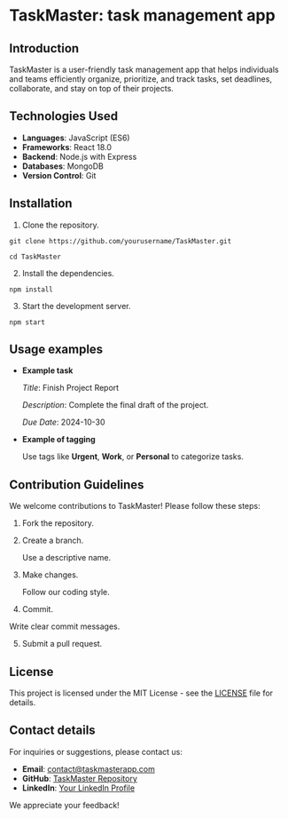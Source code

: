 # TaskMaster: task management app

## Introduction

TaskMaster is a user-friendly task management app that helps individuals and teams efficiently organize, prioritize, and track tasks, set deadlines, collaborate, and stay on top of their projects.

## Technologies Used

- **Languages**: JavaScript (ES6)
- **Frameworks**: React 18.0
- **Backend**: Node.js with Express
- **Databases**: MongoDB
- **Version Control**: Git

## Installation

1. Clone the repository.

```
git clone https://github.com/yourusername/TaskMaster.git

cd TaskMaster

```
2. Install the dependencies.

```
npm install

```
3. Start the development server.

```
npm start

```

## Usage examples

- **Example task** 

  *Title*: Finish Project Report
  
  *Description*: Complete the final draft of the project.
   
  *Due Date*: 2024-10-30

- **Example of tagging**

   Use tags like **Urgent**, **Work**, or **Personal** to categorize tasks.

## Contribution Guidelines

We welcome contributions to TaskMaster! Please follow these steps:

1. Fork the repository.
2. Create a branch.

   Use a descriptive name.

3. Make changes.

   Follow our coding style.

4. Commit.

  Write clear commit messages.

5. Submit a pull request.

## License

This project is licensed under the MIT License - see the [LICENSE](LICENSE) file for details.

## Contact details 

For inquiries or suggestions, please contact us:

- **Email**: contact@taskmasterapp.com
- **GitHub**: [TaskMaster Repository](https://github.com/yourusername/TaskMaster)
- **LinkedIn**: [Your LinkedIn Profile](https://www.linkedin.com/in/yourprofile)

We appreciate your feedback!
